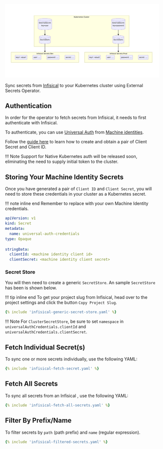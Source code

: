 ![Infisical k8s Diagram](../pictures/external-secrets-operator.png)

Sync secrets from [Infisical](www.infisical.com) to your Kubernetes cluster using External Secrets Operator.

## Authentication
In order for the operator to fetch secrets from Infisical, it needs to first authenticate with Infisical. 

To authenticate, you can use [Universal Auth](https://infisical.com/docs/documentation/platform/identities/universal-auth) from [Machine identities](https://infisical.com/docs/documentation/platform/identities/machine-identities).

Follow the [guide here](https://infisical.com/docs/documentation/platform/identities/universal-auth) to learn how to create and obtain a pair of Client Secret and Client ID.

!!! Note
    Support for Native Kubernetes auth will be released soon, eliminating the need to supply initial token to the cluster. 


## Storing Your Machine Identity Secrets

Once you have generated a pair of `Client ID` and `Client Secret`, you will need to store these credentials in your cluster as a Kubernetes secret. 

!!! note inline end
    Remember to replace with your own Machine Identity credentials.

```yaml
apiVersion: v1
kind: Secret
metadata:
  name: universal-auth-credentials
type: Opaque

stringData:
  clientId: <machine identity client id>
  clientSecret: <machine identity client secret>
```

### Secret Store

You will then need to create a generic `SecretStore`. An sample `SecretStore` has been is shown below.

!!! tip inline end
    To get your project slug from Infisical, head over to the project settings and click the button `Copy Project Slug`.

```yaml
{% include 'infisical-generic-secret-store.yaml' %}
```

!!! Note
    For `ClusterSecretStore`, be sure to set `namespace` in `universalAuthCredentials.clientId` and `universalAuthCredentials.clientSecret`.

## Fetch Individual Secret(s)

To sync one or more secrets individually, use the following YAML:

```yaml
{% include 'infisical-fetch-secret.yaml' %}
```

## Fetch All Secrets

To sync all secrets from an Infisical , use the following YAML:

``` yaml
{% include 'infisical-fetch-all-secrets.yaml' %}
```

## Filter By Prefix/Name

To filter secrets by `path` (path prefix) and `name` (regular expression).

``` yaml
{% include 'infisical-filtered-secrets.yaml' %}
```

